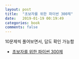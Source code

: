 ```yaml
---
layout: post
title:  "초보자를 위한 파이썬 300제"
date:   2019-01-19 00:19:49
categories: book
comments: false
---
```


10문제씩 풀어보면서, 답도 확인 가능함

* [초보자를 위한 파이썬 300제](https://wikidocs.net/book/922)
